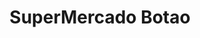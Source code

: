 ---
title: "SuperMercado Botao"
url: /ciudad-autonoma-de-buenos-aires/supermercado-botao/
shop: supermercado
---
